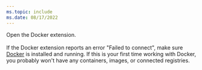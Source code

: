 ```yaml
---
ms.topic: include
ms.date: 08/17/2022
---
```


Open the Docker extension.
<br/><br/>
If the Docker extension reports an error "Failed to connect", make sure [Docker](https://docs.docker.com/get-docker/) is installed and running. If this is your first time working with Docker, you probably won't have any containers, images, or connected registries.
